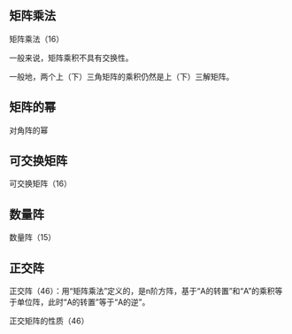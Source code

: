 
## 矩阵乘法 ##

矩阵乘法（16）

一般来说，矩阵乘积不具有交换性。

一般地，两个上（下）三角矩阵的乘积仍然是上（下）三解矩阵。

## 矩阵的幂 ##

对角阵的幂



## 可交换矩阵 ##

可交换矩阵（16）

## 数量阵 ##

数量阵（15）


## 正交阵 ##

正交阵（46）：用“矩阵乘法”定义的，是n阶方阵，基于“A的转置”和“A”的乘积等于单位阵，此时“A的转置”等于“A的逆”。

正交矩阵的性质（46）




